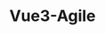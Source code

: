 ---
layout: home

title: Vue3-Agile
titleTemplate: Vue powered carousel component

hero:
  name: Vue3-Agile
  text: Vue powered carousel component
  tagline: Simple, touch-friendly, inspired by Slick. Written in Vue 3 and TypeScript
  actions:
    - theme: brand
      text: Get Started
      link: /guide/getting-started
    - theme: alt
      text: View on GitHub
      link: https://github.com/hoersamu/vue3-agile

features:
  - title: "Touch-friendly"
    details: Amaze your users with on any device
  - title: "Responsive"
    details: Works on any screen size
  - title: Nuxt3 Ready
    details: Just use the provided Module to get started
---